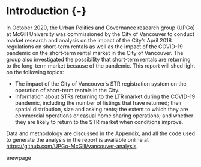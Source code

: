 # Introduction {-}

In October 2020, the Urban Politics and Governance research group (UPGo) at McGill University was commissioned by the City of Vancouver to conduct market research and analysis on the impact of the City’s April 2018 regulations on short-term rentals as well as the impact of the COVID-19 pandemic on the short-term rental market in the City of Vancouver. The group also investigated the possibility that short-term rentals are returning to the long-term market because of the pandemic. This report will shed light on the following topics: 

- The impact of the City of Vancouver’s STR registration system on the operation of short-term rentals in the City.
- Information about STRs returning to the LTR market during the COVID-19 pandemic, including the number of listings that have returned; their spatial distribution, size and asking rents; the extent to which they are commercial operations or casual home sharing operations; and whether they are likely to return to the STR market when conditions improve.

Data and methodology are discussed in the Appendix, and all the code used to generate the analysis in the report is available online at https://github.com/UPGo-McGill/vancouver-analysis. 

\newpage
